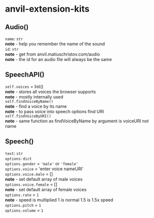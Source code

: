 # anvil-extension-kits

## Audio()<br>
`name`: `str`<br>
  **note** - help you remember the name of the sound<br>
`id`: `str`<br>
  **note** - get from anvil.matiuschristov.com/audio<br>
  **note** - the id for an audio file will always be the same<br>

## SpeechAPI()<br>
`self.voices` = list()<br>
  **note** - stores all voices the browser supports<br>
  **note** - mostly internally used<br>
`self.findVoiceByName()`<br>
  **note** - find a voice by its name<br>
  **note** - to pass voice into speech options find URI<br>
`self.findVoiceByURI()`<br>
  **note** - same function as findVoiceByName by argument is voiceURI not name<br>

## Speech()<br>
`text`: `str`<br>
`options`: `dict`<br>
`options.gender` = `'male'` or `'female'`<br>
`options.voice` = 'enter voice nameURI'<br>
`options.voice.male` = []<br>
  **note** - set default array of male voices<br>
`options.voice.female` = []<br>
  **note** - set default array of female voices<br>
`options.rate` = `1`<br>
  **note** - speed is multiplied 1 is normal 1.5 is 1.5x speed<br>
`options.pitch` = `1`<br>
`options.volume` = `1`

